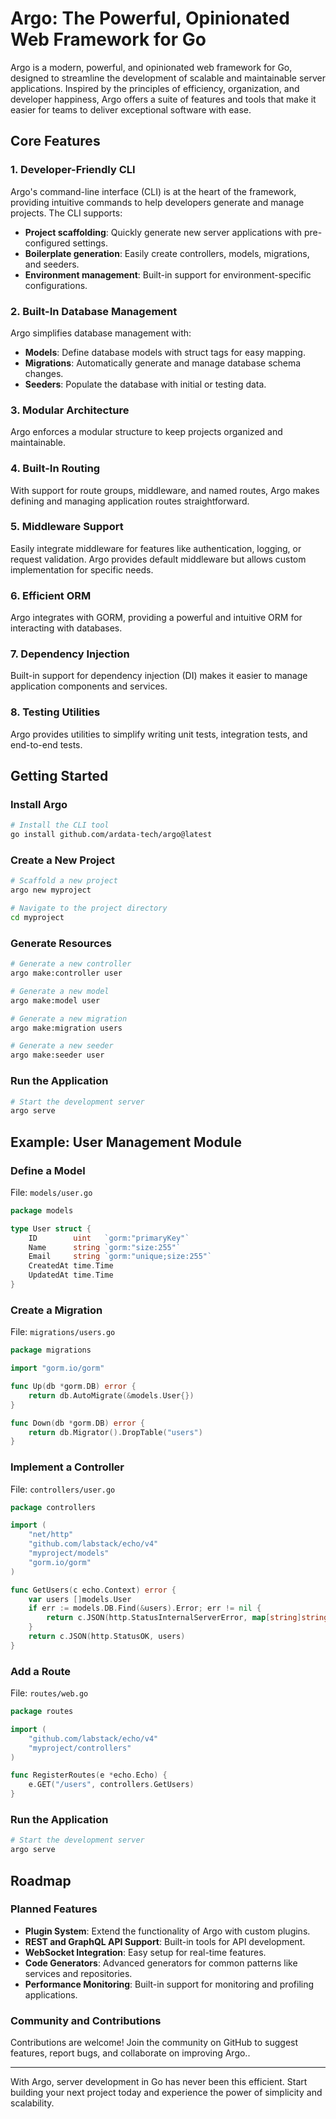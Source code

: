 # Argo: The Powerful, Opinionated Web Framework for Go

Argo is a modern, powerful, and opinionated web framework for Go, designed to streamline the development of scalable and maintainable server applications. Inspired by the principles of efficiency, organization, and developer happiness, Argo offers a suite of features and tools that make it easier for teams to deliver exceptional software with ease.

## Core Features

### 1. **Developer-Friendly CLI**

Argo's command-line interface (CLI) is at the heart of the framework, providing intuitive commands to help developers generate and manage projects. The CLI supports:

- **Project scaffolding**: Quickly generate new server applications with pre-configured settings.
- **Boilerplate generation**: Easily create controllers, models, migrations, and seeders.
- **Environment management**: Built-in support for environment-specific configurations.

### 2. **Built-In Database Management**

Argo simplifies database management with:

- **Models**: Define database models with struct tags for easy mapping.
- **Migrations**: Automatically generate and manage database schema changes.
- **Seeders**: Populate the database with initial or testing data.

### 3. **Modular Architecture**

Argo enforces a modular structure to keep projects organized and maintainable.

### 4. **Built-In Routing**

With support for route groups, middleware, and named routes, Argo makes defining and managing application routes straightforward.

### 5. **Middleware Support**

Easily integrate middleware for features like authentication, logging, or request validation. Argo provides default middleware but allows custom implementation for specific needs.

### 6. **Efficient ORM**

Argo integrates with GORM, providing a powerful and intuitive ORM for interacting with databases.

### 7. **Dependency Injection**

Built-in support for dependency injection (DI) makes it easier to manage application components and services.

### 8. **Testing Utilities**

Argo provides utilities to simplify writing unit tests, integration tests, and end-to-end tests.

## Getting Started

### Install Argo

```bash
# Install the CLI tool
go install github.com/ardata-tech/argo@latest
```

### Create a New Project

```bash
# Scaffold a new project
argo new myproject

# Navigate to the project directory
cd myproject
```

### Generate Resources

```bash
# Generate a new controller
argo make:controller user

# Generate a new model
argo make:model user

# Generate a new migration
argo make:migration users

# Generate a new seeder
argo make:seeder user
```

### Run the Application

```bash
# Start the development server
argo serve
```

## Example: User Management Module

### Define a Model

File: `models/user.go`

```go
package models

type User struct {
    ID        uint   `gorm:"primaryKey"`
    Name      string `gorm:"size:255"`
    Email     string `gorm:"unique;size:255"`
    CreatedAt time.Time
    UpdatedAt time.Time
}
```

### Create a Migration

File: `migrations/users.go`

```go
package migrations

import "gorm.io/gorm"

func Up(db *gorm.DB) error {
    return db.AutoMigrate(&models.User{})
}

func Down(db *gorm.DB) error {
    return db.Migrator().DropTable("users")
}
```

### Implement a Controller

File: `controllers/user.go`

```go
package controllers

import (
    "net/http"
    "github.com/labstack/echo/v4"
    "myproject/models"
    "gorm.io/gorm"
)

func GetUsers(c echo.Context) error {
    var users []models.User
    if err := models.DB.Find(&users).Error; err != nil {
        return c.JSON(http.StatusInternalServerError, map[string]string{"error": err.Error()})
    }
    return c.JSON(http.StatusOK, users)
}
```

### Add a Route

File: `routes/web.go`

```go
package routes

import (
    "github.com/labstack/echo/v4"
    "myproject/controllers"
)

func RegisterRoutes(e *echo.Echo) {
    e.GET("/users", controllers.GetUsers)
}
```

### Run the Application

```bash
# Start the development server
argo serve
```

## Roadmap

### Planned Features

- **Plugin System**: Extend the functionality of Argo with custom plugins.
- **REST and GraphQL API Support**: Built-in tools for API development.
- **WebSocket Integration**: Easy setup for real-time features.
- **Code Generators**: Advanced generators for common patterns like services and repositories.
- **Performance Monitoring**: Built-in support for monitoring and profiling applications.

### Community and Contributions

Contributions are welcome! Join the community on GitHub to suggest features, report bugs, and collaborate on improving Argo..

---

With Argo, server development in Go has never been this efficient. Start building your next project today and experience the power of simplicity and scalability.

